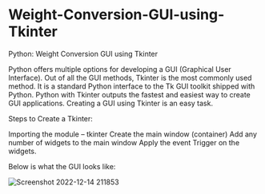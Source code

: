 # Weight-Conversion-GUI-using-Tkinter
Python: Weight Conversion GUI using Tkinter



Python offers multiple options for developing a GUI (Graphical User Interface). Out of all the GUI methods, Tkinter is the most commonly used method. It is a standard Python interface to the Tk GUI toolkit shipped with Python. Python with Tkinter outputs the fastest and easiest way to create GUI applications. Creating a GUI using Tkinter is an easy task.


Steps to Create a Tkinter: 
 

Importing the module – tkinter
Create the main window (container)
Add any number of widgets to the main window
Apply the event Trigger on the widgets. 
 
 
 
 Below is what the GUI looks like:



![Screenshot 2022-12-14 211853](https://user-images.githubusercontent.com/102504625/207642711-22b83628-ecfb-4be4-ae36-27c85692aea5.png)


